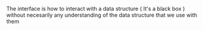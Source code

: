 The interface is how to interact with a data structure ( It's a black box ) without necesarily any understanding of the data structure that we use with them



